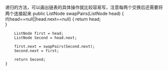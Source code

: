 递归的方法，可以画出链表的具体操作就比较容易写，注意每两个交换后还需要将两个连接起来
public ListNode swapPairs(ListNode head) {
        if(head==null||head.next==null)
        {
            return head;   
        }

        ListNode first = head;
        ListNode Second = head.next;

        first.next = swapPairs(Second.next);
        Second.next = first;

        return Second;
    }
